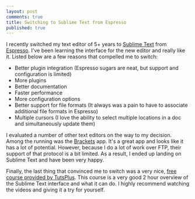 ```yaml
---
layout: post
comments: true
title: Switching to Sublime Text from Espresso
published: true
---
```


I recently switched my text editor of 5+ years to [Sublime Text](http://www.sublimetext.com/) from [Espresso](http://macrabbit.com/espresso/). I've been learning the interface for the new editor and really like it. Listed below are a few reasons that compelled me to switch:

* Better plugin integration (Espresso sugars are neat, but support and configuration is limited)
* More plugins
* Better documentation
* Faster performance
* More configuration options
* Better support for file formats (It always was a pain to have to associate additional file formats in Espresso)
* Multiple cursors (I love the ability to select multiple locations in a doc and simultaneously update them)

<!--more-->

I evaluated a number of other text editors on the way to my decision. Among the running was the [Brackets](http://brackets.io/) app. It's a great app and looks like it has a lot of potential. However, because I do a lot of work over FTP, their support of that protocol is a bit limited. As a result, I ended up landing on Sublime Text and have been very happy.

Finally, the last thing that convinced me to switch was a very nice, [free course provided by TutsPlus](https://tutsplus.com/course/improve-workflow-in-sublime-text-2/). This course is a very good 2 hour overview of the Sublime Text interface and what it can do. I highly recommend watching the videos and giving it a try for yourself.